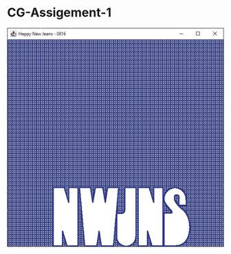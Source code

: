 # CG-Assigement-1

![alt text](https://github.com/Sunwatcha303/CG-Assigement-1/blob/main/output-latest.png?raw=true)